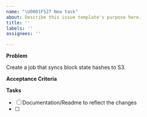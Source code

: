 ```yaml
---
name: "\U0001F527 New task"
about: Describe this issue template's purpose here.
title: ''
labels: ''
assignees: ''

---
```


**Problem**

Create a job that syncs block state hashes to S3.

**Acceptance Criteria**

**Tasks**

- [ ] Documentation/Readme to reflect the changes
- [ ]
